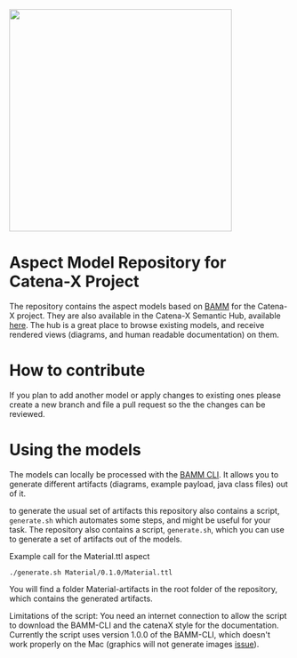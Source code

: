 <img src="https://raw.githubusercontent.com/catenax/tractusx/main/portal/code/tractus-x-portal/public/Catena-X_Logo_mit_Zusatz_2021.svg" width="400">

# Aspect Model Repository for Catena-X Project
The repository contains the aspect models based on [BAMM](https://openmanufacturingplatform.github.io/sds-documentation/bamm-specification/snapshot/index.html) for the Catena-X project.
They are also available in the Catena-X Semantic Hub, available [here](https://catenaxintaksportal.germanywestcentral.cloudapp.azure.com/home/semantichub). The hub is a great place to browse existing models, and receive rendered views (diagrams, and human readable documentation) on them.


# How to contribute
If you plan to add another model or apply changes to existing ones please create a new branch and file a pull request so the the changes can be reviewed.


# Using the models
The models can locally be processed with the [BAMM CLI](https://openmanufacturingplatform.github.io/sds-documentation/sds-developer-guide/dev-snapshot/tooling-guide/bamm-cli.html).
It allows you to generate different artifacts (diagrams, example payload, java class files) out of it.

to generate the usual set of artifacts this repository also contains a script, `generate.sh` which automates some steps, and might be useful for your task.
The repository also contains a script, `generate.sh`, which you can use to generate a set of artifacts out of the models.

Example call for the Material.ttl aspect
```
./generate.sh Material/0.1.0/Material.ttl

```
You will find a folder Material-artifacts in the root folder of the repository, which contains the generated artifacts.

Limitations of the script: You need an internet connection to allow the script to download the BAMM-CLI and the catenaX style for the documentation. 
Currently the script uses version 1.0.0 of the BAMM-CLI, which doesn't work properly on the Mac (graphics will not generate images [issue](https://github.com/OpenManufacturingPlatform/sds-sdk/issues/38)). 
